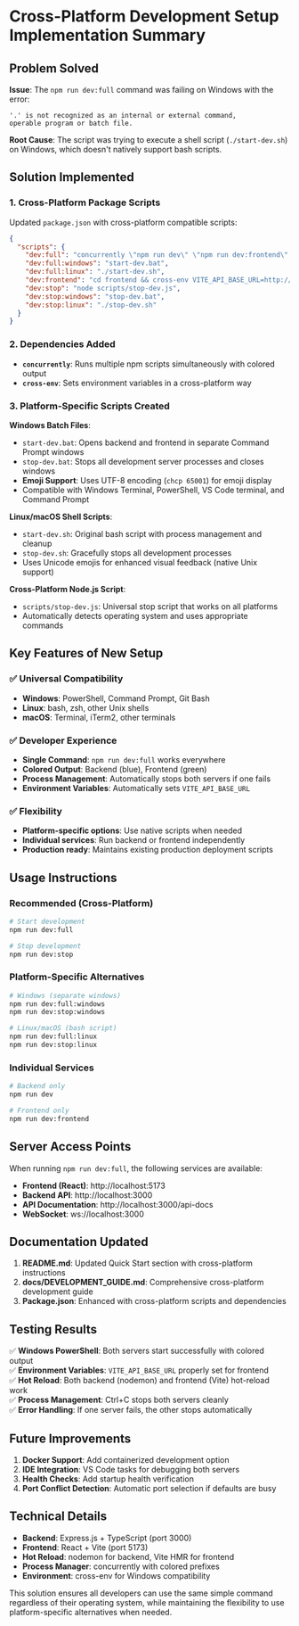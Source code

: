 # Cross-Platform Development Setup Implementation Summary

## Problem Solved

**Issue**: The `npm run dev:full` command was failing on Windows with the error:
```
'.' is not recognized as an internal or external command,
operable program or batch file.
```

**Root Cause**: The script was trying to execute a shell script (`./start-dev.sh`) on Windows, which doesn't natively support bash scripts.

## Solution Implemented

### 1. Cross-Platform Package Scripts

Updated `package.json` with cross-platform compatible scripts:

```json
{
  "scripts": {
    "dev:full": "concurrently \"npm run dev\" \"npm run dev:frontend\" --names \"backend,frontend\" --prefix-colors \"blue,green\" --kill-others-on-fail",
    "dev:full:windows": "start-dev.bat",
    "dev:full:linux": "./start-dev.sh",
    "dev:frontend": "cd frontend && cross-env VITE_API_BASE_URL=http://localhost:3000 npm run dev",
    "dev:stop": "node scripts/stop-dev.js",
    "dev:stop:windows": "stop-dev.bat",
    "dev:stop:linux": "./stop-dev.sh"
  }
}
```

### 2. Dependencies Added

- **`concurrently`**: Runs multiple npm scripts simultaneously with colored output
- **`cross-env`**: Sets environment variables in a cross-platform way

### 3. Platform-Specific Scripts Created

**Windows Batch Files**:
- `start-dev.bat`: Opens backend and frontend in separate Command Prompt windows
- `stop-dev.bat`: Stops all development server processes and closes windows
- **Emoji Support**: Uses UTF-8 encoding (`chcp 65001`) for emoji display
- Compatible with Windows Terminal, PowerShell, VS Code terminal, and Command Prompt

**Linux/macOS Shell Scripts**:
- `start-dev.sh`: Original bash script with process management and cleanup  
- `stop-dev.sh`: Gracefully stops all development processes
- Uses Unicode emojis for enhanced visual feedback (native Unix support)

**Cross-Platform Node.js Script**:
- `scripts/stop-dev.js`: Universal stop script that works on all platforms
- Automatically detects operating system and uses appropriate commands

## Key Features of New Setup

### ✅ Universal Compatibility
- **Windows**: PowerShell, Command Prompt, Git Bash
- **Linux**: bash, zsh, other Unix shells  
- **macOS**: Terminal, iTerm2, other terminals

### ✅ Developer Experience
- **Single Command**: `npm run dev:full` works everywhere
- **Colored Output**: Backend (blue), Frontend (green)
- **Process Management**: Automatically stops both servers if one fails
- **Environment Variables**: Automatically sets `VITE_API_BASE_URL`

### ✅ Flexibility
- **Platform-specific options**: Use native scripts when needed
- **Individual services**: Run backend or frontend independently
- **Production ready**: Maintains existing production deployment scripts

## Usage Instructions

### Recommended (Cross-Platform)
```bash
# Start development
npm run dev:full

# Stop development  
npm run dev:stop
```

### Platform-Specific Alternatives
```bash
# Windows (separate windows)
npm run dev:full:windows
npm run dev:stop:windows

# Linux/macOS (bash script)
npm run dev:full:linux
npm run dev:stop:linux
```

### Individual Services
```bash
# Backend only
npm run dev

# Frontend only  
npm run dev:frontend
```

## Server Access Points

When running `npm run dev:full`, the following services are available:

- **Frontend (React)**: http://localhost:5173
- **Backend API**: http://localhost:3000
- **API Documentation**: http://localhost:3000/api-docs
- **WebSocket**: ws://localhost:3000

## Documentation Updated

1. **README.md**: Updated Quick Start section with cross-platform instructions
2. **docs/DEVELOPMENT_GUIDE.md**: Comprehensive cross-platform development guide
3. **Package.json**: Enhanced with cross-platform scripts and dependencies

## Testing Results

✅ **Windows PowerShell**: Both servers start successfully with colored output  
✅ **Environment Variables**: `VITE_API_BASE_URL` properly set for frontend  
✅ **Hot Reload**: Both backend (nodemon) and frontend (Vite) hot-reload work  
✅ **Process Management**: Ctrl+C stops both servers cleanly  
✅ **Error Handling**: If one server fails, the other stops automatically  

## Future Improvements

1. **Docker Support**: Add containerized development option
2. **IDE Integration**: VS Code tasks for debugging both servers
3. **Health Checks**: Add startup health verification
4. **Port Conflict Detection**: Automatic port selection if defaults are busy

## Technical Details

- **Backend**: Express.js + TypeScript (port 3000)
- **Frontend**: React + Vite (port 5173) 
- **Hot Reload**: nodemon for backend, Vite HMR for frontend
- **Process Manager**: concurrently with colored prefixes
- **Environment**: cross-env for Windows compatibility

This solution ensures all developers can use the same simple command regardless of their operating system, while maintaining the flexibility to use platform-specific alternatives when needed.
